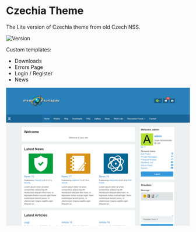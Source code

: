 # Czechia Theme
The Lite version of Czechia theme from old Czech NSS.

![Version](https://img.shields.io/badge/Version-2.3-blue.svg)

Custom templates:
 - Downloads
 - Errors Page
 - Login / Register
 - News

![Preview](screenshot.jpg)
